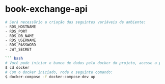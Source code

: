 # book-exchange-api


```bash
# Será necessãrio a criação das seguintes variáveis de ambiente:
- RDS_HOSTNAME
- RDS_PORT
- RDS_DB_NAME
- RDS_USERNAME
- RDS_PASSWORD
- JWT_SECRET

``` bash
# Você pode iniciar o banco de dados pelo docker do projeto, acesse a pasta docker:
$ cd docker
# Com o docker iniciado, rode o seguinte comando:
$ docker-compose -f docker-compose-dev up
```
